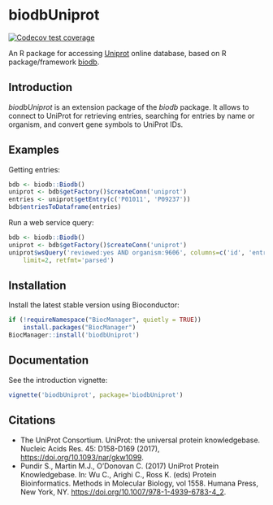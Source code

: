 # biodbUniprot

[![Codecov test coverage](https://codecov.io/gh/pkrog/biodbUniprot/branch/master/graph/badge.svg)](https://codecov.io/gh/pkrog/biodbUniprot?branch=master)

An R package for accessing [Uniprot](https://www.uniprot.org/) online database,
based on R package/framework [biodb](https://github.com/pkrog/biodb/).

## Introduction

*biodbUniprot* is an extension package of the *biodb* package.
It allows to connect to UniProt for retrieving entries, searching for entries by
name or organism, and convert gene symbols to UniProt IDs.

## Examples


Getting entries:
```r
bdb <- biodb::Biodb()
uniprot <- bdb$getFactory()$createConn('uniprot')
entries <- uniprot$getEntry(c('P01011', 'P09237'))
bdb$entriesToDataframe(entries)
```

Run a web service query:
```r
bdb <- biodb::Biodb()
uniprot <- bdb$getFactory()$createConn('uniprot')
uniprot$wsQuery('reviewed:yes AND organism:9606', columns=c('id', 'entry name'),
    limit=2, retfmt='parsed')
```

## Installation

Install the latest stable version using Bioconductor:
```r
if (!requireNamespace("BiocManager", quietly = TRUE))
    install.packages("BiocManager")
BiocManager::install('biodbUniprot')
```

## Documentation

See the introduction vignette:
```r
vignette('biodbUniprot', package='biodbUniprot')
```

## Citations

 * The UniProt Consortium. UniProt: the universal protein knowledgebase. Nucleic Acids Res. 45: D158-D169 (2017), <https://doi.org/10.1093/nar/gkw1099>.
 * Pundir S., Martin M.J., O’Donovan C. (2017) UniProt Protein Knowledgebase. In: Wu C., Arighi C., Ross K. (eds) Protein Bioinformatics. Methods in Molecular Biology, vol 1558. Humana Press, New York, NY. <https://doi.org/10.1007/978-1-4939-6783-4_2>.

